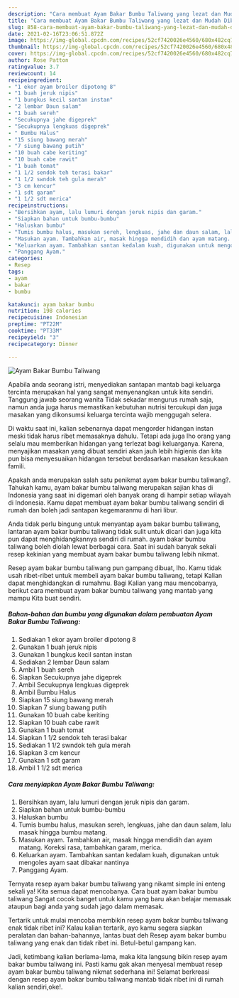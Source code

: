 ```yaml
---
description: "Cara membuat Ayam Bakar Bumbu Taliwang yang lezat dan Mudah Dibuat"
title: "Cara membuat Ayam Bakar Bumbu Taliwang yang lezat dan Mudah Dibuat"
slug: 858-cara-membuat-ayam-bakar-bumbu-taliwang-yang-lezat-dan-mudah-dibuat
date: 2021-02-16T23:06:51.872Z
image: https://img-global.cpcdn.com/recipes/52cf7420026e4560/680x482cq70/ayam-bakar-bumbu-taliwang-foto-resep-utama.jpg
thumbnail: https://img-global.cpcdn.com/recipes/52cf7420026e4560/680x482cq70/ayam-bakar-bumbu-taliwang-foto-resep-utama.jpg
cover: https://img-global.cpcdn.com/recipes/52cf7420026e4560/680x482cq70/ayam-bakar-bumbu-taliwang-foto-resep-utama.jpg
author: Rose Patton
ratingvalue: 3.7
reviewcount: 14
recipeingredient:
- "1 ekor ayam broiler dipotong 8"
- "1 buah jeruk nipis"
- "1 bungkus kecil santan instan"
- "2 lembar Daun salam"
- "1 buah sereh"
- "Secukupnya jahe digeprek"
- "Secukupnya lengkuas digeprek"
- " Bumbu Halus"
- "15 siung bawang merah"
- "7 siung bawang putih"
- "10 buah cabe keriting"
- "10 buah cabe rawit"
- "1 buah tomat"
- "1 1/2 sendok teh terasi bakar"
- "1 1/2 swndok teh gula merah"
- "3 cm kencur"
- "1 sdt garam"
- "1 1/2 sdt merica"
recipeinstructions:
- "Bersihkan ayam, lalu lumuri dengan jeruk nipis dan garam."
- "Siapkan bahan untuk bumbu-bumbu"
- "Haluskan bumbu"
- "Tumis bumbu halus, masukan sereh, lengkuas, jahe dan daun salam, lalu masak hingga bumbu matang."
- "Masukan ayam. Tambahkan air, masak hingga mendidih dan ayam matang. Koreksi rasa, tambahkan garam, merica."
- "Keluarkan ayam. Tambahkan santan kedalam kuah, digunakan untuk mengoles ayam saat dibakar nantinya"
- "Panggang Ayam."
categories:
- Resep
tags:
- ayam
- bakar
- bumbu

katakunci: ayam bakar bumbu 
nutrition: 198 calories
recipecuisine: Indonesian
preptime: "PT22M"
cooktime: "PT33M"
recipeyield: "3"
recipecategory: Dinner

---
```



![Ayam Bakar Bumbu Taliwang](https://img-global.cpcdn.com/recipes/52cf7420026e4560/680x482cq70/ayam-bakar-bumbu-taliwang-foto-resep-utama.jpg)

Apabila anda seorang istri, menyediakan santapan mantab bagi keluarga tercinta merupakan hal yang sangat menyenangkan untuk kita sendiri. Tanggung jawab seorang  wanita Tidak sekadar mengurus rumah saja, namun anda juga harus memastikan kebutuhan nutrisi tercukupi dan juga masakan yang dikonsumsi keluarga tercinta wajib menggugah selera.

Di waktu  saat ini, kalian sebenarnya dapat mengorder hidangan instan meski tidak harus ribet memasaknya dahulu. Tetapi ada juga lho orang yang selalu mau memberikan hidangan yang terlezat bagi keluarganya. Karena, menyajikan masakan yang dibuat sendiri akan jauh lebih higienis dan kita pun bisa menyesuaikan hidangan tersebut berdasarkan masakan kesukaan famili. 



Apakah anda merupakan salah satu penikmat ayam bakar bumbu taliwang?. Tahukah kamu, ayam bakar bumbu taliwang merupakan sajian khas di Indonesia yang saat ini digemari oleh banyak orang di hampir setiap wilayah di Indonesia. Kamu dapat membuat ayam bakar bumbu taliwang sendiri di rumah dan boleh jadi santapan kegemaranmu di hari libur.

Anda tidak perlu bingung untuk menyantap ayam bakar bumbu taliwang, lantaran ayam bakar bumbu taliwang tidak sulit untuk dicari dan juga kita pun dapat menghidangkannya sendiri di rumah. ayam bakar bumbu taliwang boleh diolah lewat berbagai cara. Saat ini sudah banyak sekali resep kekinian yang membuat ayam bakar bumbu taliwang lebih nikmat.

Resep ayam bakar bumbu taliwang pun gampang dibuat, lho. Kamu tidak usah ribet-ribet untuk membeli ayam bakar bumbu taliwang, tetapi Kalian dapat menghidangkan di rumahmu. Bagi Kalian yang mau mencobanya, berikut cara membuat ayam bakar bumbu taliwang yang mantab yang mampu Kita buat sendiri.

<!--inarticleads1-->

##### Bahan-bahan dan bumbu yang digunakan dalam pembuatan Ayam Bakar Bumbu Taliwang:

1. Sediakan 1 ekor ayam broiler dipotong 8
1. Gunakan 1 buah jeruk nipis
1. Gunakan 1 bungkus kecil santan instan
1. Sediakan 2 lembar Daun salam
1. Ambil 1 buah sereh
1. Siapkan Secukupnya jahe digeprek
1. Ambil Secukupnya lengkuas digeprek
1. Ambil  Bumbu Halus
1. Siapkan 15 siung bawang merah
1. Siapkan 7 siung bawang putih
1. Gunakan 10 buah cabe keriting
1. Siapkan 10 buah cabe rawit
1. Gunakan 1 buah tomat
1. Siapkan 1 1/2 sendok teh terasi bakar
1. Sediakan 1 1/2 swndok teh gula merah
1. Siapkan 3 cm kencur
1. Gunakan 1 sdt garam
1. Ambil 1 1/2 sdt merica




<!--inarticleads2-->

##### Cara menyiapkan Ayam Bakar Bumbu Taliwang:

1. Bersihkan ayam, lalu lumuri dengan jeruk nipis dan garam.
1. Siapkan bahan untuk bumbu-bumbu
1. Haluskan bumbu
1. Tumis bumbu halus, masukan sereh, lengkuas, jahe dan daun salam, lalu masak hingga bumbu matang.
1. Masukan ayam. Tambahkan air, masak hingga mendidih dan ayam matang. Koreksi rasa, tambahkan garam, merica.
1. Keluarkan ayam. Tambahkan santan kedalam kuah, digunakan untuk mengoles ayam saat dibakar nantinya
1. Panggang Ayam.




Ternyata resep ayam bakar bumbu taliwang yang nikamt simple ini enteng sekali ya! Kita semua dapat mencobanya. Cara buat ayam bakar bumbu taliwang Sangat cocok banget untuk kamu yang baru akan belajar memasak ataupun bagi anda yang sudah jago dalam memasak.

Tertarik untuk mulai mencoba membikin resep ayam bakar bumbu taliwang enak tidak ribet ini? Kalau kalian tertarik, ayo kamu segera siapkan peralatan dan bahan-bahannya, lantas buat deh Resep ayam bakar bumbu taliwang yang enak dan tidak ribet ini. Betul-betul gampang kan. 

Jadi, ketimbang kalian berlama-lama, maka kita langsung bikin resep ayam bakar bumbu taliwang ini. Pasti kamu gak akan menyesal membuat resep ayam bakar bumbu taliwang nikmat sederhana ini! Selamat berkreasi dengan resep ayam bakar bumbu taliwang mantab tidak ribet ini di rumah kalian sendiri,oke!.

